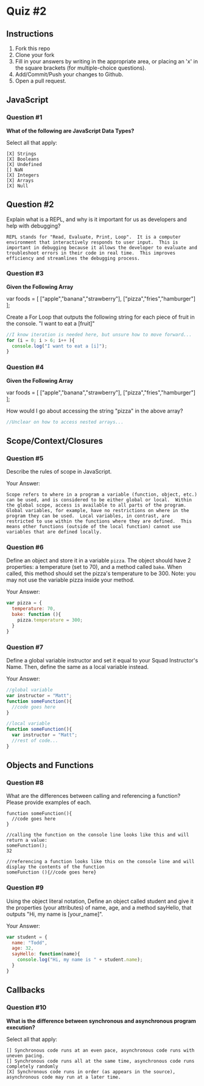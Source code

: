 # Quiz #2

## Instructions

1. Fork this repo
2. Clone your fork
3. Fill in your answers by writing in the appropriate area, or placing an 'x' in
the square brackets (for multiple-choice questions).
4. Add/Commit/Push your changes to Github.
5. Open a pull request.

## JavaScript

### Question #1

**What of the following are JavaScript Data Types?**

Select all that apply:
```
[X] Strings
[X] Booleans
[X] Undefined
[] NaN
[X] Integers
[X] Arrays
[X] Null
```

## Question #2

Explain what is a REPL, and why is it important for us as developers and help with debugging?

```text
REPL stands for "Read, Evaluate, Print, Loop".  It is a computer environment that interactively responds to user input.  This is important in debugging because it allows the developer to evaluate and troubleshoot errors in their code in real time.  This improves efficiency and streamlines the debugging process.
```
### Question #3

**Given the Following Array**

var foods = [ ["apple","banana","strawberry"], ["pizza","fries","hamburger"] ];

Create a For Loop that outputs the following string for each piece of fruit in the console. "I want to eat a [fruit]"

```js
//I know iteration is needed here, but unsure how to move forward...
for (i = 0; i > 6; i++ ){
  console.log("I want to eat a [i]");
}
```
### Question #4

**Given the Following Array**

var foods = [ ["apple","banana","strawberry"], ["pizza","fries","hamburger"] ];

How would I go about accessing the string "pizza" in the above array?

```js
//Unclear on how to access nested arrays...
```

## Scope/Context/Closures

### Question #5

Describe the rules of scope in JavaScript.

Your Answer:
```text
Scope refers to where in a program a variable (function, object, etc.) can be used, and is considered to be either global or local.  Within the global scope, access is available to all parts of the program.  Global variables, for example, have no restrictions on where in the program they can be used.  Local variables, in contrast, are restricted to use within the functions where they are defined.  This means other functions (outside of the local function) cannot use variables that are defined locally.
```

### Question #6

Define an object and store it in a variable `pizza`. The object should have 2
properties: a temperature (set to 70), and a method called `bake`. When called,
this method should set the pizza's temperature to be 300. Note: you may not use
the variable pizza inside your method.

Your Answer:
```js
var pizza = {
  temperature: 70,
  bake: function (){
    pizza.temperature = 300;
  }
}
```

### Question #7

Define a global variable instructor and set it equal to your Squad Instructor's Name. Then, define the same as a local variable instead.

Your Answer:
```js
//global variable
var instructor = "Matt";
function someFunction(){
  //code goes here
}

//local variable
function someFunction(){
  var instructor = "Matt";
  //rest of code...
}
```

## Objects and Functions

### Question #8

What are the differences between calling and referencing a function? Please provide examples of each.

```text
function someFunction(){
  //code goes here
}

//calling the function on the console line looks like this and will return a value:
someFunction();
32

//referencing a function looks like this on the console line and will display the contents of the function
someFunction (){//code goes here}

```
### Question #9

Using the object literal notation, Define an object called student and give it the properties (your attributes) of name, age, and a method sayHello, that outputs "Hi, my name is [your_name]".

Your Answer:
```js
var student = {
  name: "Todd",
  age: 32,
  sayHello: function(name){
    console.log("Hi, my name is " + student.name);
  }
}
```

## Callbacks

### Question #10

**What is the difference between synchronous and asynchronous program execution?**

Select all that apply:
```
[] Synchronous code runs at an even pace, asynchronous code runs with uneven pacing.
[] Synchronous code runs all at the same time, asynchronous code runs completely randomly
[X] Synchronous code runs in order (as appears in the source), asynchronous code may run at a later time.
```
